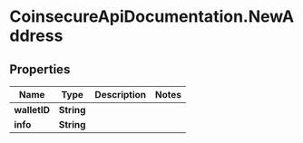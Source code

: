 # CoinsecureApiDocumentation.NewAddress

## Properties
Name | Type | Description | Notes
------------ | ------------- | ------------- | -------------
**walletID** | **String** |  | 
**info** | **String** |  | 


